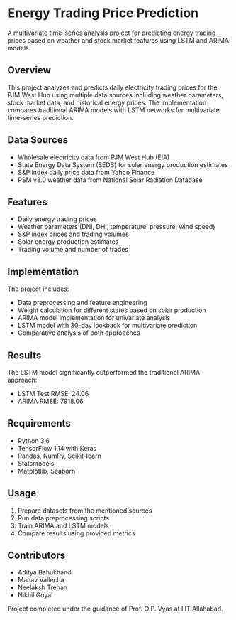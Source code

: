 # Energy Trading Price Prediction

A multivariate time-series analysis project for predicting energy trading prices based on weather and stock market features using LSTM and ARIMA models.

## Overview

This project analyzes and predicts daily electricity trading prices for the PJM West Hub using multiple data sources including weather parameters, stock market data, and historical energy prices. The implementation compares traditional ARIMA models with LSTM networks for multivariate time-series prediction.

## Data Sources

- Wholesale electricity data from PJM West Hub (EIA)
- State Energy Data System (SEDS) for solar energy production estimates
- S&P index daily price data from Yahoo Finance
- PSM v3.0 weather data from National Solar Radiation Database

## Features

- Daily energy trading prices
- Weather parameters (DNI, DHI, temperature, pressure, wind speed)
- S&P index prices and trading volumes
- Solar energy production estimates
- Trading volume and number of trades

## Implementation

The project includes:
- Data preprocessing and feature engineering
- Weight calculation for different states based on solar production
- ARIMA model implementation for univariate analysis
- LSTM model with 30-day lookback for multivariate prediction
- Comparative analysis of both approaches

## Results

The LSTM model significantly outperformed the traditional ARIMA approach:
- LSTM Test RMSE: 24.06
- ARIMA RMSE: 7918.06

## Requirements

- Python 3.6
- TensorFlow 1.14 with Keras
- Pandas, NumPy, Scikit-learn
- Statsmodels
- Matplotlib, Seaborn

## Usage

1. Prepare datasets from the mentioned sources
2. Run data preprocessing scripts
3. Train ARIMA and LSTM models
4. Compare results using provided metrics

## Contributors

- Aditya Bahukhandi
- Manav Vallecha
- Neelaksh Trehan
- Nikhil Goyal

Project completed under the guidance of Prof. O.P. Vyas at IIIT Allahabad.
